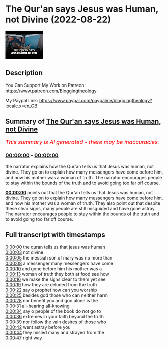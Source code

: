 # The Qur'an says Jesus was Human, not Divine (2022-08-22)

![alt The Qur'an says Jesus was Human, not Divine](VC203oe7q5c.jpg "The Qur'an says Jesus was Human, not Divine")

## Description

You Can Support My Work on Patreon:
https://www.patreon.com/Bloggingtheology

My Paypal Link: 
https://www.paypal.com/paypalme/bloggingtheology?locale.x=en_GB

## Summary of [The Qur'an says Jesus was Human, not Divine](https://www.youtube.com/watch?v=VC203oe7q5c)


*<span style="color:red; font-size:125%">This summary is AI generated - there may be inaccuracies</span>. [](/)*

### [00:00:00](https://www.youtube.com/watch?v=VC203oe7q5c&t=0) - [00:00:00](https://www.youtube.com/watch?v=VC203oe7q5c&t=0)

 the narrator explains how the Qur'an tells us that Jesus was human, not divine. They go on to explain how many messengers have come before him, and how his mother was a woman of truth. The narrator encourages people to stay within the bounds of the truth and to avoid going too far off course.

**[00:00:00](https://www.youtube.com/watch?v=VC203oe7q5c&t=0)** points out that the Qur'an tells us that Jesus was human, not divine. They go on to explain how many messengers have come before him, and how his mother was a woman of truth. They also point out that despite these clear signs, many people are still misguided and have gone astray. The narrator encourages people to stay within the bounds of the truth and to avoid going too far off course.

## Full transcript with timestamps

[0:00:00](https://youtu.be/VC203oe7q5c?t=0) the quran tells us that jesus was human  
[0:00:03](https://youtu.be/VC203oe7q5c?t=3) not divine  
[0:00:05](https://youtu.be/VC203oe7q5c?t=5) the messiah son of mary was no more than  
[0:00:08](https://youtu.be/VC203oe7q5c?t=8) a messenger many messengers have come  
[0:00:10](https://youtu.be/VC203oe7q5c?t=10) and gone before him his mother was a  
[0:00:13](https://youtu.be/VC203oe7q5c?t=13) woman of truth they both at food see how  
[0:00:16](https://youtu.be/VC203oe7q5c?t=16) we make the signs clear to them yet see  
[0:00:19](https://youtu.be/VC203oe7q5c?t=19) how they are deluded from the truth  
[0:00:22](https://youtu.be/VC203oe7q5c?t=22) say o prophet how can you worship  
[0:00:25](https://youtu.be/VC203oe7q5c?t=25) besides god those who can neither harm  
[0:00:28](https://youtu.be/VC203oe7q5c?t=28) nor benefit you and god alone is the  
[0:00:31](https://youtu.be/VC203oe7q5c?t=31) all-hearing all-knowing  
[0:00:34](https://youtu.be/VC203oe7q5c?t=34) say o people of the book do not go to  
[0:00:36](https://youtu.be/VC203oe7q5c?t=36) extremes in your faith beyond the truth  
[0:00:39](https://youtu.be/VC203oe7q5c?t=39) nor follow the vain desires of those who  
[0:00:42](https://youtu.be/VC203oe7q5c?t=42) went astray before you  
[0:00:44](https://youtu.be/VC203oe7q5c?t=44) they misled many and strayed from the  
[0:00:47](https://youtu.be/VC203oe7q5c?t=47) right way  

